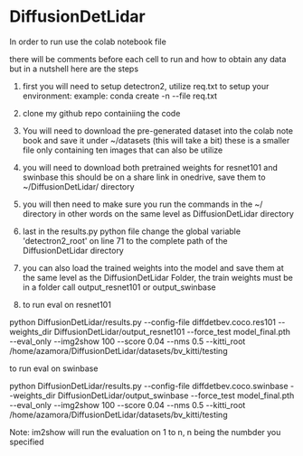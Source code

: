 # DiffusionDetLidar

In order to run use the colab notebook file

there will be comments before each cell to run and how to obtain any data but in a nutshell here are the steps


1. first you will need to setup detectron2, utilize req.txt to setup your environment: 
	example: conda create -n <environment-name> --file req.txt

2. clone my github repo containiing the code

3. You will need to download the pre-generated dataset into the colab note book and save it under ~/datasets (this will take a bit)
	these is a smaller file only containing ten images that can also be utilize

4. you will need to download both pretrained weights for resnet101 and swinbase
	this should be on a share link in onedrive, save them to ~/DiffusionDetLidar/ directory 

5. you will then need to make sure you run the commands in the ~/ directory in other words on the same level as DiffusionDetLidar directory

6. last in the results.py python file change the global variable 'detectron2_root'  on line 71 to the complete path of the DiffusionDetLidar directory

7. you can also load the trained weights into the model and save them at the same level as the DiffusionDetLidar Folder, the train weights must be in a folder call output_resnet101 or output_swinbase

8. to run eval on resnet101 

python DiffusionDetLidar/results.py --config-file diffdetbev.coco.res101 --weights_dir DiffusionDetLidar/output_resnet101 --force_test model_final.pth --eval_only --img2show 100 --score 0.04 --nms 0.5 --kitti_root /home/azamora/DiffusionDetLidar/datasets/bv_kitti/testing

to run eval on swinbase

python DiffusionDetLidar/results.py --config-file diffdetbev.coco.swinbase --weights_dir DiffusionDetLidar/output_swinbase --force_test model_final.pth --eval_only --img2show 100 --score 0.04 --nms 0.5 --kitti_root /home/azamora/DiffusionDetLidar/datasets/bv_kitti/testing


Note: im2show will run the evaluation on 1 to n, n being the numbder you specified


 